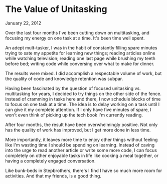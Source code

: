 The Value of Unitasking
=======================

January 22, 2012

Over the last four months I've been cutting down on multitasking, and focusing my energy on one task at a time. It's been time well spent.

An adept mult-tasker, I was in the habit of constantly filling spare minutes trying to sate my appetite for learning new things; reading articles online while watching television; reading one last page while brushing my teeth before bed; writing code while conversing over what to make for dinner.

The results were mixed. I did accomplish a respectable volume of work, but the quality of code and knowledge retention was subpar.

Having been fascinated by the question of focused unitasking vs. multitasking for years, I decided to try things on the other side of the fence. Instead of cramming in tasks here and there, I now schedule blocks of time to focus on one task at a time. The idea is to delay working on a task until I can give it my complete attention. If I only have five minutes of spare, I won't even think of picking up the tech book I'm currently reading.

After four months, the result have been overwhelmingly positive. Not only has the quality of work has improved, but I get more done in less time.

More importantly, it leaves more time to enjoy other things without feeling like I'm wasting time I should be spending on learning. Instead of caving into the urge to read another article or write some more code, I can focus completely on other enjoyable tasks in life like cooking a meal together, or having a completely engaged conversation.

Like bunk-beds in Stepbrothers, there's I find I have so much more room for activities. And that my friends, is a good thing.
